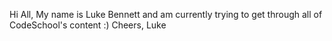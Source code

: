 Hi All,
My name is Luke Bennett and am currently trying to get through all of CodeSchool's content :)
Cheers,
Luke